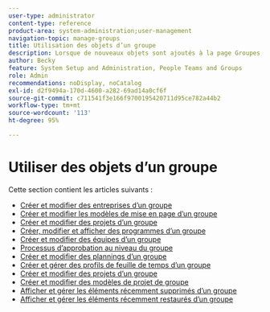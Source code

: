 ```yaml
---
user-type: administrator
content-type: reference
product-area: system-administration;user-management
navigation-topic: manage-groups
title: Utilisation des objets d’un groupe
description: Lorsque de nouveaux objets sont ajoutés à la page Groupes, veillez à mettre à jour l’article Gérer les groupes/Vue d’ensemble des groupes/groups.html.
author: Becky
feature: System Setup and Administration, People Teams and Groups
role: Admin
recommendations: noDisplay, noCatalog
exl-id: d2f9494a-170d-4600-a282-69ad14a0cf6f
source-git-commit: c711541f3e166f9700195420711d95ce782a44b2
workflow-type: tm+mt
source-wordcount: '113'
ht-degree: 95%

---
```


# Utiliser des objets d’un groupe

<!--
<p data-mc-conditions="QuicksilverOrClassic.Draft mode">When new objects are added to the Groups page, don't forget to update the article Manage groups/Groups overview/groups.html</p>
-->

Cette section contient les articles suivants :

* [Créer et modifier des entreprises d’un groupe](../../../administration-and-setup/manage-groups/work-with-group-objects/create-and-modify-a-groups-companies.md)
* [Créer et modifier les modèles de mise en page d’un groupe](../../../administration-and-setup/manage-groups/work-with-group-objects/create-and-modify-a-groups-layout-templates.md)
* [Créer et modifier des projets d’un groupe](../../../administration-and-setup/manage-groups/work-with-group-objects/create-and-modify-a-groups-portfolios.md)
* [Créer, modifier et afficher des programmes d’un groupe](../../../administration-and-setup/manage-groups/work-with-group-objects/create-and-modify-a-groups-programs.md)
* [Créer et modifier des équipes d’un groupe](../../../administration-and-setup/manage-groups/work-with-group-objects/create-and-modify-a-groups-teams.md)
* [Processus d’approbation au niveau du groupe](../../../administration-and-setup/manage-groups/work-with-group-objects/create-and-modify-groups-approval-processes.md)
* [Créer et modifier des plannings d’un groupe](../../../administration-and-setup/manage-groups/work-with-group-objects/create-and-modify-a-groups-schedules.md)
* [Créer et gérer des profils de feuille de temps d’un groupe](../../../administration-and-setup/manage-groups/work-with-group-objects/create-and-modify-a-groups-timesheet-profiles.md)
* [Créer et modifier des projets d’un groupe](../../../administration-and-setup/manage-groups/work-with-group-objects/create-and-modify-a-groups-projects.md)
* [Créer et modifier des modèles de projet de groupe](../../../administration-and-setup/manage-groups/work-with-group-objects/create-and-modify-a-groups-templates.md)
* [Afficher et gérer les éléments récemment supprimés d’un groupe](../../../administration-and-setup/manage-groups/work-with-group-objects/view-manage-groups-recently-deleted-objects.md)
* [Afficher et gérer les éléments récemment restaurés d’un groupe](../../../administration-and-setup/manage-groups/work-with-group-objects/view-manage-groups-recently-restored-objects.md)
